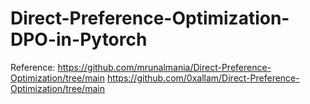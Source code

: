 # Direct-Preference-Optimization-DPO-in-Pytorch


Reference:
https://github.com/mrunalmania/Direct-Preference-Optimization/tree/main
https://github.com/0xallam/Direct-Preference-Optimization/tree/main
